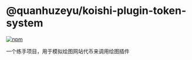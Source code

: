 # @quanhuzeyu/koishi-plugin-token-system

[![npm](https://img.shields.io/npm/v/@quanhuzeyu/koishi-plugin-token-system?style=flat-square)](https://www.npmjs.com/package/@quanhuzeyu/koishi-plugin-token-system)

一个练手项目，用于模拟绘图网站代币来调用绘图插件
